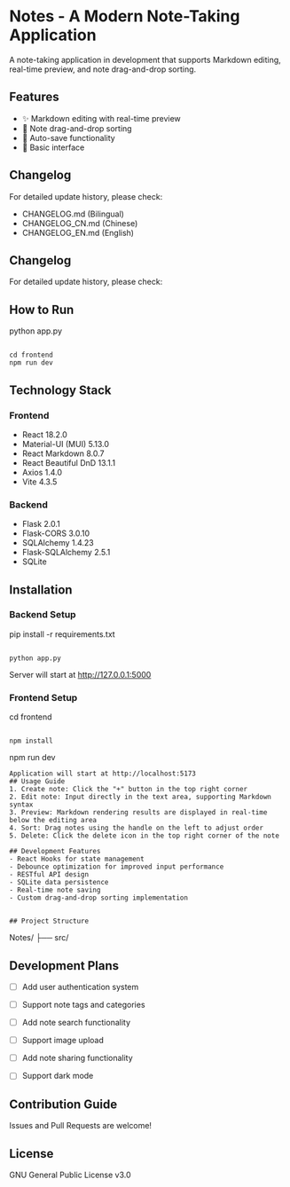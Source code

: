 # Notes - A Modern Note-Taking Application
A note-taking application in development that supports Markdown editing, real-time preview, and note drag-and-drop sorting.

## Features
- ✨ Markdown editing with real-time preview
- 🔄 Note drag-and-drop sorting
- 💾 Auto-save functionality
- 🎨 Basic interface

## Changelog

For detailed update history, please check:

- CHANGELOG.md (Bilingual)
- CHANGELOG_CN.md (Chinese)
- CHANGELOG_EN.md (English)

## Changelog
For detailed update history, please check:
## How to Run
python app.py
```

cd frontend
npm run dev
```


## Technology Stack
### Frontend
- React 18.2.0
- Material-UI (MUI) 5.13.0
- React Markdown 8.0.7
- React Beautiful DnD 13.1.1
- Axios 1.4.0
- Vite 4.3.5

### Backend
- Flask 2.0.1
- Flask-CORS 3.0.10
- SQLAlchemy 1.4.23
- Flask-SQLAlchemy 2.5.1
- SQLite

## Installation
### Backend Setup
pip install -r requirements.txt
```

python app.py
```
Server will start at http://127.0.0.1:5000
### Frontend Setup
cd frontend
```

npm install
```

npm run dev
```
Application will start at http://localhost:5173
## Usage Guide
1. Create note: Click the "+" button in the top right corner
2. Edit note: Input directly in the text area, supporting Markdown syntax
3. Preview: Markdown rendering results are displayed in real-time below the editing area
4. Sort: Drag notes using the handle on the left to adjust order
5. Delete: Click the delete icon in the top right corner of the note

## Development Features
- React Hooks for state management
- Debounce optimization for improved input performance
- RESTful API design
- SQLite data persistence
- Real-time note saving
- Custom drag-and-drop sorting implementation


## Project Structure
```
Notes/
    ├── src/

## Development Plans
- [ ] Add user authentication system
- [ ] Support note tags and categories
- [ ] Add note search functionality
- [ ] Support image upload
- [ ] Add note sharing functionality
- [ ] Support dark mode


## Contribution Guide
Issues and Pull Requests are welcome!
## License
GNU General Public License v3.0